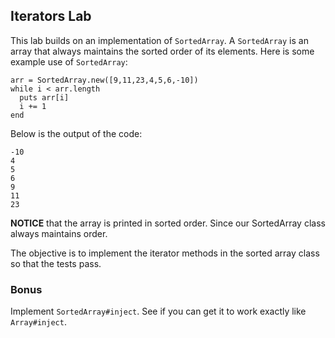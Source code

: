 ## Iterators Lab

This lab builds on an implementation of ```SortedArray```.  A ```SortedArray``` is an array that always maintains the sorted order of its elements.  Here is some example use of ```SortedArray```:

```
arr = SortedArray.new([9,11,23,4,5,6,-10])
while i < arr.length
  puts arr[i]
  i += 1
end

```

Below is the output of the code:

```
-10
4
5
6
9
11
23
```
__NOTICE__ that the array is printed in sorted order.  Since our SortedArray class always maintains order.

The objective is to implement the iterator methods in the sorted array class so that the tests pass.

### Bonus

Implement `SortedArray#inject`. See if you can get it to work exactly
like `Array#inject`. 
